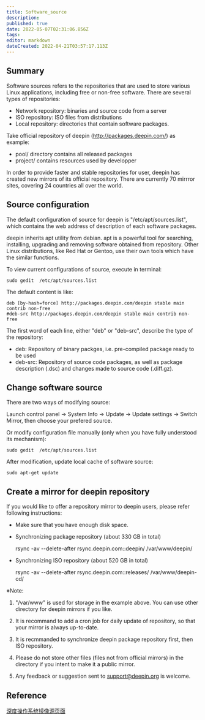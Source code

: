 ```yaml
---
title: Software_source
description: 
published: true
date: 2022-05-07T02:31:06.856Z
tags: 
editor: markdown
dateCreated: 2022-04-21T03:57:17.113Z
---
```


## Summary

Software sources refers to the repositories that are used to store various Linux applications, including free or non-free software. There are several types of repositories:

- Network repository: binaries and source code from a server
- ISO repository: ISO files from distributions
- Local repository: directories that contain software packages.

Take official repository of deepin (<http://packages.deepin.com/>) as example:

- pool/    directory contains all released packages
- project/    contains resources used by developper

In order to provide faster and stable repositories for user, deepin has created new mirrors of its official repository. There are currently 70 mirrror sites, covering 24 countries all over the world.

## Source configuration

The default configuration of source for deepin is "/etc/apt/sources.list", which contains the web address of description of each software packages.

deepin inherits apt utility from debian. apt is a powerful tool for searching, installing, upgrading and removing software obtained from repository. Other Linux distributions, like Red Hat or Gentoo, use their own tools which have the similar functions.

To view current configurations of source, execute in terminal:

    sudo gedit  /etc/apt/sources.list

The default content is like:

    deb [by-hash=force] http://packages.deepin.com/deepin stable main contrib non-free
    #deb-src http://packages.deepin.com/deepin stable main contrib non-free

The first word of each line, either "deb" or "deb-src", describe the type of the repository:

- deb: Repository of binary packges, i.e. pre-compiled package ready to be used
- deb-src: Repository of source code packages, as well as package description (.dsc) and changes made to source code (.diff.gz).

## Change software source

There are two ways of modifying source:

Launch control panel -> System Info -> Update -> Update settings -> Switch Mirror, then choose your prefered source.

Or modify configuration file manually (only when you have fully understood its mechanism):

    sudo gedit  /etc/apt/sources.list

After modification, update local cache of software source:

    sudo apt-get update

## Create a mirror for deepin repository

If you would like to offer a repository mirror to deepin users, please refer following instructions:

- Make sure that you have enough disk space.

- Synchronizing package repository (about 330 GB in total)

    rsync -av --delete-after rsync.deepin.com::deepin/ /var/www/deepin/

- Synchronizing ISO repository (about 520 GB in total)

    rsync -av --delete-after rsync.deepin.com::releases/ /var/www/deepin-cd/

※Note:

1. "/var/www" is used for storage in the example above. You can use other directory for deepin mirrors if you like.

2. It is recommand to add a cron job for daily update of repository, so that your mirror is always up-to-date.

3. It is recmmanded to synchronize deepin package repository first, then ISO repository.

4. Please do not store other files (files not from official mirrors) in the directory if you intent to make it a public mirror.

5. Any feedback or suggestion sent to support@deepin.org is welcome.

## Reference

[深度操作系统镜像源页面](http://www.deepin.org/mirror.html)
